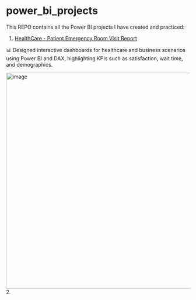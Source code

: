 # power_bi_projects
This REPO contains all the Power BI projects I have created and practiced:



1. [HealthCare - Patient Emergency Room Visit Report](Patients_Emergency_Room_Visit_Report)
   
📊  Designed interactive dashboards for healthcare and business scenarios using Power BI and DAX, highlighting KPIs such as satisfaction, wait time, and demographics.

<img width="591" alt="image" src="https://github.com/user-attachments/assets/1c875318-1e9a-45c8-9f82-6408a6972943" />
2. 
